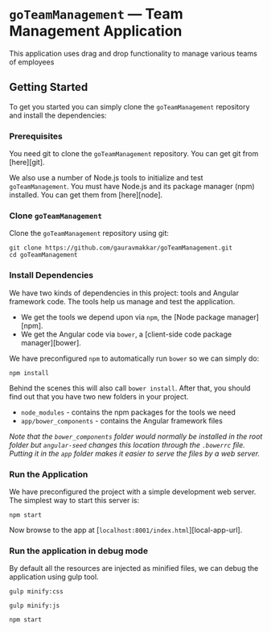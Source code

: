 # `goTeamManagement` — Team Management Application

This application uses drag and drop functionality to manage various teams of employees

## Getting Started

To get you started you can simply clone the `goTeamManagement` repository and install the dependencies:

### Prerequisites

You need git to clone the `goTeamManagement` repository. You can get git from [here][git].

We also use a number of Node.js tools to initialize and test `goTeamManagement`. You must have Node.js
and its package manager (npm) installed. You can get them from [here][node].

### Clone `goTeamManagement`

Clone the `goTeamManagement` repository using git:

```
git clone https://github.com/gauravmakkar/goTeamManagement.git
cd goTeamManagement
```

### Install Dependencies

We have two kinds of dependencies in this project: tools and Angular framework code. The tools help
us manage and test the application.

* We get the tools we depend upon via `npm`, the [Node package manager][npm].
* We get the Angular code via `bower`, a [client-side code package manager][bower].

We have preconfigured `npm` to automatically run `bower` so we can simply do:

```
npm install
```

Behind the scenes this will also call `bower install`. After that, you should find out that you have
two new folders in your project.

* `node_modules` - contains the npm packages for the tools we need
* `app/bower_components` - contains the Angular framework files

*Note that the `bower_components` folder would normally be installed in the root folder but
`angular-seed` changes this location through the `.bowerrc` file. Putting it in the `app` folder
makes it easier to serve the files by a web server.*

### Run the Application

We have preconfigured the project with a simple development web server. The simplest way to start
this server is:

```
npm start
```

Now browse to the app at [`localhost:8001/index.html`][local-app-url].



### Run the application in debug mode

By default all the resources are injected as minified files, we can
debug the application using gulp tool.

```
gulp minify:css
```

```
gulp minify:js
```

```
npm start
```